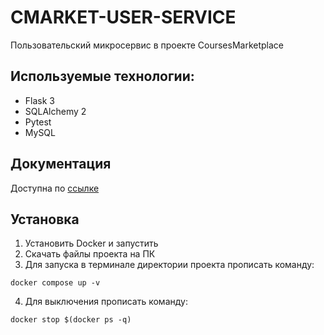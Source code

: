 # CMARKET-USER-SERVICE
Пользовательский микросервис в проекте CoursesMarketplace

## Используемые технологии:
- Flask 3
- SQLAlchemy 2
- Pytest
- MySQL

## Документация
Доступна по [ссылке](https://documenter.getpostman.com/view/25915575/2sA3kVn2wn#1e959e1c-da2b-46f3-979f-61a8435e1bb1)


## Установка
1. Установить Docker и запустить
2. Скачать файлы проекта на ПК
3. Для запуска в терминале директории проекта прописать команду:
```
docker compose up -v
```
4. Для выключения прописать команду:
```
docker stop $(docker ps -q)
```
